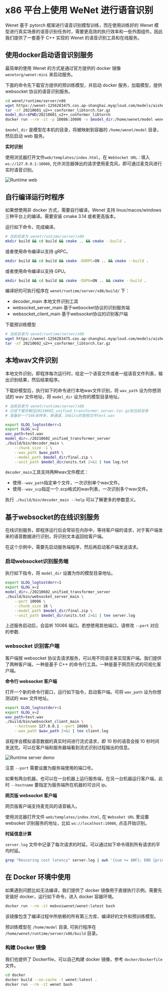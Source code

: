 # x86 平台上使用 WeNet 进行语音识别

Wenet 基于 pytorch 框架进行语音识别模型训练，而在使用训练好的 Wenet 模型进行真实场景的语音识别任务时，需要更高效的执行效率和一些外围组件。因此我们提供了一套基于 C++ 实现的 Wenet 的语音识别工具和在线服务。


## 使用docker启动语音识别服务

最简单的使用 Wenet 的方式是通过官方提供的 docker 镜像 `wenetorg/wenet:mini` 来启动服务。

下面的命令先下载官方提供的预训练模型，并启动 docker 服务，加载模型，提供 websocket 协议的语音识别服务。
``` sh
cd wenet/runtime/server/x86
wget https://wenet-1256283475.cos.ap-shanghai.myqcloud.com/models/aishell/20210601_u2%2B%2B_conformer_libtorch.tar.gz
tar -xf 20210601_u2++_conformer_libtorch.tar.gz
model_dir=$PWD/20210601_u2++_conformer_libtorch
docker run --rm -it -p 10086:10086 -v $model_dir:/home/wenet/model wenetorg/wenet-mini:latest bash /home/run.sh
```

`$model_dir` 是模型在本机的目录，将被映射到容器的 `/home/wenet/model` 目录，然后启动 web 服务。

**实时识别**

使用浏览器打开文件`web/templates/index.html`，在 `WebSocket URL：`填入 `ws://127.0.0.1:10086`, 允许浏览器弹出的请求使用麦克风，即可通过麦克风进行实时语音识别。

![Runtime web](../../../docs/images/runtime_web.png)

## 自行编译运行时程序

如果想使用非 docker 方式，需要自行编译。Wenet 支持 linux/macos/windows 三种平台上的编译。需要安装 cmake 3.14 或者更高版本。

运行如下命令，完成编译。

``` sh
# 当前目录为 wenet/runtime/server/x86
mkdir build && cd build && cmake .. && cmake --build .
```
或者使用命令编译以支持 gRPC。

``` sh
mkdir build && cd build && cmake -DGRPC=ON .. && cmake --build .
```
或者使用命令编译以支持 GPU。
``` sh
mkdir build && cd build && cmake -DGPU=ON .. && cmake --build .
```

编译好的可执行程序在 `wenet/runtime/server/x86/build/` 下：

* decoder_main 本地文件识别工具
* websocket_server_main 基于websocket协议的识别服务端
* websocket_client_main 基于websocket协议的识别客户端


下载预训练模型

``` sh
# 当前目录为 wenet/runtime/server/x86
wget https://wenet-1256283475.cos.ap-shanghai.myqcloud.com/models/aishell/20210601_u2%2B%2B_conformer_libtorch.tar.gz
tar -xf 20210602_u2++_conformer_libtorch.tar.gz
```

## 本地wav文件识别

本地文件识别，即程序每次运行时，给定一个语音文件或者一组语音文件列表，输出识别结果，然后结束程序。

下载好模型后，执行如下的命令进行本地wav文件识别，将 `wav_path` 设为你想测试的 wav 文件地址，将 `model_dir` 设为你的模型目录地址。

``` sh
# 当前目录为 wenet/runtime/server/x86
# 已经下载并解压20210602_unified_transformer_server.tar.gz到当前目录
# 准备好一个16k采样率，单通道，16bits的音频文件test.wav

export GLOG_logtostderr=1
export GLOG_v=2
wav_path=test.wav
model_dir=./20210602_unified_transformer_server
./build/bin/decoder_main \
    --chunk_size -1 \
    --wav_path $wav_path \
    --model_path $model_dir/final.zip \
    --unit_path $model_dir/units.txt 2>&1 | tee log.txt
```

`decoder_main`工具支持两种wav文件模式：
 * 使用`--wav_path`指定单个文件，一次识别单个wav文件。
 * 使用`--wav_scp`指定一个.scp格式的wav列表，一次识别多个wav文件。

执行 `./build/bin/decoder_main --help`  可以了解更多的参数意义。

## 基于websocket的在线识别服务

在线识别服务，即程序运行后会常驻在内存中，等待客户端的请求，对于客户端发来的语音数据进行识别，将识别文本返回给客户端。

在这个示例中，需要先启动服务端程序，然后再启动客户端发送请求。

### 启动websocket识别服务端

执行如下指令，将 `model_dir` 设置为你的模型目录地址。

``` sh
export GLOG_logtostderr=1
export GLOG_v=2
model_dir=./20210602_unified_transformer_server
./build/bin/websocket_server_main \
    --port 10086 \
    --chunk_size 16 \
    --model_path $model_dir/final.zip \
    --unit_path $model_dir/units.txt 2>&1 | tee server.log
```

上述服务启动后，会监听 10086 端口。若想使用其他端口，请修改 `--port` 对应的参数.

### websocket 识别客户端

客户端按 websocket 协议去请求服务，可以用不同语言来实现客户端。我们提供了两种客户端，一种是基于 C++ 的命令行工具。一种是基于网页形式的可视化客户端。

**命令行 websocket 客户端**

打开一个新的命令行窗口，运行如下指令，启动客户端。可将 `wav_path` 设为你想测试的 wav 文件地址。

```sh
export GLOG_logtostderr=1
export GLOG_v=2
wav_path=test.wav
./build/bin/websocket_client_main \
    --hostname 127.0.0.1 --port 10086 \
    --wav_path $wav_path 2>&1 | tee client.log
```

该程序会模拟语音数据的真实时间进行流式请求，即 10 秒的语音会按 10 秒时间发送完。可以在客户端和服务器端看到流式识别过程输出的信息。

![Runtime server demo](../../../docs/images/runtime_server.gif)

注意 `--port` 需要设置为服务端使用的端口号。

如果有两台机器，也可以在一台机器上运行服务端，在另一台机器运行客户端，此时 `--hostname` 要指定为服务端所在机器的可访问 ip。

**网页版 websocket 客户端**

网页版客户端支持麦克风的语音输入。

使用浏览器打开文件 `web/templates/index.html`, 在 `Websoket URL` 里设置 websoket 识别服务的地址，比如 `ws://localhost:10086`, 点击开始识别。

**时延信息计算**

`server.log` 文件中记录了每次请求的时延，可以通过如下命令得到所有请求的平均时延。

``` sh
grep "Rescoring cost latency" server.log | awk '{sum += $NF}; END {print sum/NR}'
```

## 在 Docker 环境中使用

如果遇到问题比如无法编译，我们提供了 docker 镜像用于直接执行示例。需要先安装好 docker，运行如下命令，进入 docker 容器环境。

``` sh
docker run --rm -it mobvoiwenet/wenet:latest bash
```

该镜像包含了编译过程中所依赖的所有第三方库、编译好的文件和预训练模型。

预训练模型在 `/home/model` 目录, 可执行程序在 `/home/wenet/runtime/server/x86/build` 目录。

### 构建 Docker 镜像

我们也提供了 Dockerfile，可以自己构建 docker 镜像，参考 `docker/Dockerfile` 文件。

``` sh
cd docker
docker build --no-cache -t wenet:latest .
docker run --rm -it wenet bash
```

